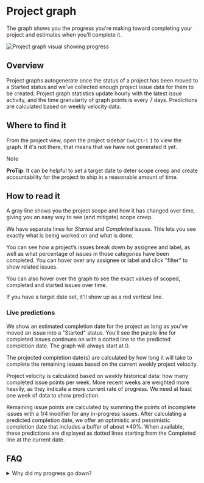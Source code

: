 # Project graph

The graph shows you the progress you're making toward completing your project and estimates when you'll complete it.

![Project graph visual showing progress](https://webassets.linear.app/images/ornj730p/production/855a7ad9e6eab276debb80fda1bb4a16b90db616-602x403.png?q=95&auto=format&dpr=2)

## Overview

Project graphs autogenerate once the status of a project has been moved to a Started status and we've collected enough project issue data for them to be created. Project graph statistics update hourly with the latest issue activity, and the time granularity of graph points is every 7 days. Predictions are calculated based on weekly velocity data.



## Where to find it

From the project view, open the project sidebar `Cmd/Ctrl` `I` to view the graph. If it's not there, that means that we have not generated it yet.

> [!NOTE]
> **ProTip**: It can be helpful to set a target date to deter scope creep and create accountability for the project to ship in a reasonable amount of time.

## How to read it

A gray line shows you the project scope and how it has changed over time, giving you an easy way to see (and mitigate) scope creep.  
  
We have separate lines for _Started_ and _Completed_ issues. This lets you see exactly what is being worked on and what is done.   
  
You can see how a project’s issues break down by assignee and label, as well as what percentage of issues in those categories have been completed. You can hover over any assignee or label and click "filter" to show related issues.  
  
You can also hover over the graph to see the exact values of scoped, completed and started issues over time.

If you have a target date set, it'll show up as a red vertical line. 

### Live predictions

We show an estimated completion date for the project as long as you've moved an issue into a "Started" status. You'll see the purple line for completed issues continues on with a dotted line to the predicted completion date. The graph will always start at 0.

The projected completion date(s) are calculated by how long it will take to complete the remaining issues based on the current weekly project velocity.

Project velocity is calculated based on weekly historical data: how many completed issue points per week. More recent weeks are weighted more heavily, as they indicate a more current rate of progress. We need at least one week of data to show prediction.

Remaining issue points are calculated by summing the points of incomplete issues with a 1/4 modifier for any in-progress issues. After calculating a predicted completion date, we offer an optimistic and pessimistic completion date that includes a buffer of about ±40%. When available, these predictions are displayed as dotted lines starting from the Completed line at the current date.



## FAQ

<details>
<summary>Why did my progress go down?</summary>
This can happen when project scope is reduced, in order to maintain a representative relationship between the Scope and Progress lines. Examples include when someone deletes or removes issues from a project, cancels issues from a project, or reduces issue scope.
</details>